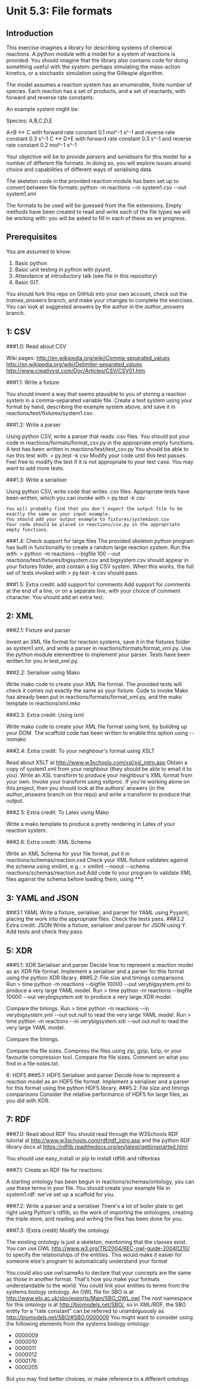 Unit 5.3: File formats
======================

Introduction
------------

This exercise imagines a library for describing systems of chemical reactions. A python module with a model for a system of reactions is provided. You should imagine that the library also contains code for doing something useful with the system: perhaps simulating the mass-action kinetics, or a stochastic simulation using the Gillespie algorithm.

The model assumes a reaction system has an enumerable, finite number of species. Each reaction has a set of products, and a set of reactants, with forward and reverse rate constants.

An example system might be:

Species: A,B,C,D,E
                                                                  
A+B <-> C with forward rate constant 0.1 mol^-1 s^-1 and reverse rate constant 0.3 s^-1
C   <-> D+E with forward rate constant 0.3 s^-1 and reverse rate constant 0.2 mol^-1 s^-1

Your objective will be to provide *parsers* and *serialisers* for this model for a number of different file formats. In doing so, you will explore issues around choice and capabilities of different ways of serialising data.
 
The skeleton code in the provided reaction module has been set up to convert between file formats:
	python -m reactions --in system1.csv --out system1.xml 
	
The formats to be used will be guessed from the file extensions. Empty methods have been created to read and write each of the file types we will be working with: you will be asked to fill in each of these as we progress. 

Prerequisites
-------------

You are assumed to know:
1. Basic python
2. Basic unit testing in python with pyunit.
3. Attendance at introductory talk (see file in this repository)
4. Basic GIT.

You should fork this repo on GitHub into your own account, check out the *trainee_answers* branch, and make your changes to complete the exercises. You can look at suggested answers by the author in the *author_answers* branch.

1: CSV
------
###1.0: Read about CSV 

Wiki pages: http://en.wikipedia.org/wiki/Comma-separated_values
http://en.wikipedia.org/wiki/Delimiter-separated_values
http://www.creativyst.com/Doc/Articles/CSV/CSV01.htm

###1.1: Write a fixture

You should invent a way that seems plausible to you of storing a reaction system in a comma-separated variable file. Create a test system using your format by hand, describing the example system above, and save it in reactions/test/fixtures/system1.csv.

###1.2: Write a parser

Using python CSV, write a parser that reads .csv files. You should put your code in reactions/formats/format_csv.py in the appropriate empty functions.
A test has been written in reactions/test/test_csv.py 
You should be able to run this test with:
	> py.test -k csv
Modify your code until this test passes. Feel free to modify the test if it is not appropriate to your test case. You may want to add more tests.

###1.3: Write a serialiser

Using python CSV, write code that writes .csv files. Appropriate tests have been written, which you can invoke with
	> py.test -k csv

	You will probably find that you don't expect the output file to be exactly the same as your input example.
	You should add your output example to fixtures/system1out.csv
	Your code should be placed in reactions/csv.py in the appropriate empty functions.
###1.4: Check support for large files
The provided skeleton python program has built in functionality to create a random large reaction system. Run this with:
	> python -m reactions --bigfile 100 --out reactions/test/fixtures/bigsystem.csv
and bigsystem.csv should appear in your fixtures folder, and contain a big CSV system. When this works, the full set of tests invoked with
	> py.test -k csv
should pass.

###1.5: Extra credit: add support for comments
Add support for comments at the end of a line, or on a separate line, with your choice of comment character.
You should add an extra test.

2: XML
------

###2.1: Fixture and parser

Invent an XML file format for reaction systems, save it in the fixtures folder as system1.xml, and write a parser in reactions/formats/format_xml.py. Use the python module elementtree to implement your parser. Tests have been written for you in test_xml.py.

###2.2: Serialiser using Mako

Write mako code to create your XML file format. The provided tests will check it comes out exactly the same as your fixture. Code to invoke Mako has already been put in reactions/formats/format_xml.py, and the mako template in reactions/xml.mko

###2.3: Extra credit: Using lxml

Write mako code to create your XML file format using lxml, by building up your DOM. The scaffold code has been written to enable this option using --nomako
       
###2.4: Extra credit: To your neighbour's format using XSLT

Read about XSLT at http://www.w3schools.com/xsl/xsl_intro.asp 
Obtain a copy of system1.xml from your neighbour (they should be able to email it to you).
Write an XSL transform to produce your neighbour's XML format from your own. Invoke your transform using xsltproc.
If you're working alone on this project, then you should look at the authors' answers (in the *author_answers* branch on this repo) and write a transform to produce that output.

###2.5: Extra credit: To Latex using Mako

Write a mako template to produce a pretty rendering in Latex of your reaction system.
 
###2.6: Extra credit: XML Schema

Write an XML Schema for your file format, put it in reactions/schemas/reaction.xsd 
Check your XML fixture validates against the schema using xmllint, e.g.:
	> xmllint --noout --schema reactions/schemas/reaction.xsd 
Add code to your program to validate XML files against the schema before loading them, using ***.


3: YAML and JSON 
-------

###3.1 YAML
Write a fixture, serialiser, and parser for YAML using Pyyaml, placing the work into the appropriate files.
Check the tests pass. 
###3.2 Extra credit: JSON
Write a fixture, serialiser and parser for JSON using Y.
Add tests and check they pass.

5: XDR
------

###5.1: XDR Serialiser and parser
Decide how to represent a reaction model as an XDR file format. Implement a serialiser and a parser for this format using the python XDR library.
###5.2: File size and timings comparisons
Run 
	> time python -m reactions --bigfile 10000 --out verybigsystem.yml
to produce a very large YAML model.
Run 
	> time python -m reactions --bigfile 10000 --out verybigsystem.xdr
to produce a very large XDR model.

Compare the timings.
Run
	> time python -m reactions --in verybigsystem.yml --out out.null
to read the very large YAML model.
Run 
	> time python -m reactions --in verybigsystem.xdr --out out.null
to read the very large YAML model.

Compare the timings.

Compare the file sizes.
Compress the files using zip, gzip, bzip, or your favourite compression tool.
Compare the file sizes.
Comment on what you find in a file notes.txt.

6: HDF5
###5.1: HDF5 Serialiser and parser
Decide how to represent a reaction model as an HDF5 file format. Implement a serialiser and a parser for this format using the python HDF5 library.
###5.2: File size and timings comparisons
Consider the relative performance of HDF5 for large files, as you did with XDR.

7: RDF
------

###7.0: Read about RDF
You should read through the W3Schools RDF tutorial at http://www.w3schools.com/rdf/rdf_intro.asp and the python RDF library docs at https://rdflib.readthedocs.org/en/latest/gettingstarted.html   

You should use easy_install or pip to install rdflib and rdfextras
 
###7.1: Create an RDF file for reactions
 
A starting ontology has been begun in reactions/schemas/ontology, you can use these terms in your file.
You should create your example file in system1.rdf: we've set up a scaffold for you.
 
###7.2: Write a parser and a serialiser
There's a lot of boiler plate to get right using Python's rdflib, so the work of importing the ontologies, creating the triple store, and reading and writing the files has been done for you.

###7.3: (Extra credit) Modify the ontology

The existing ontology is just a skeleton, mentioning that the classes exist.
You can use OWL http://www.w3.org/TR/2004/REC-owl-guide-20040210/ to specify the relationships of the entities.
This would make it easier for someone else's program to automatically understand your format

You could also use owl:sameAs to declare that your concepts are the same as those in another format. That's how you
make your formats understandable to the world. 
You could link your entities to terms from the systems biology ontology. An OWL file for SBO is at http://www.ebi.ac.uk/sbo/exports/Main/SBO_OWL.owl
The root namespace for this ontology is at http://biomodels.net/SBO/, so in XML/RDF, the SBO entity for a "rate constant" can be referred to unambiguously as http://biomodels.net/SBO/#SBO:0000009
You might want to consider using the following elements from the systems biology ontology:

* 0000009
* 0000010
* 0000011
* 0000012
* 0000176
* 0000205

But you may find better choices, or make reference to a different ontology.

